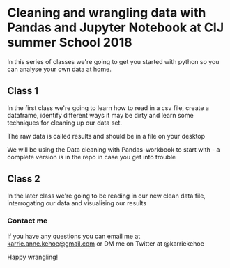 # Cleaning and wrangling data with Pandas and Jupyter Notebook at CIJ summer School 2018 

In this series of classes we're going to get you started with python so you can analyse your own data at home. 

## Class 1
In the first class we're going to learn how to read in a csv file, create a dataframe, identify different ways it may be dirty and learn some techniques for cleaning up our data set.

The raw data is called results and should be in a file on your desktop

We will be using the Data cleaning with Pandas-workbook to start with - a complete version is in the repo in case you get into trouble

## Class 2
In the later class we're going to be reading in our new clean data file, interrogating our data and visualising our results

### Contact me
If you have any questions you can email me at karrie.anne.kehoe@gmail.com or DM me on Twitter at @karriekehoe

Happy wrangling!
